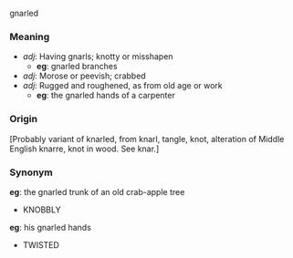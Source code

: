 gnarled
### Meaning
+ _adj_: Having gnarls; knotty or misshapen
    + __eg__: gnarled branches
+ _adj_: Morose or peevish; crabbed
+ _adj_: Rugged and roughened, as from old age or work
    + __eg__: the gnarled hands of a carpenter

### Origin

[Probably variant of knarled, from knarl, tangle, knot, alteration of Middle English knarre, knot in wood. See knar.]

### Synonym

__eg__: the gnarled trunk of an old crab-apple tree

+ KNOBBLY

__eg__: his gnarled hands

+ TWISTED


